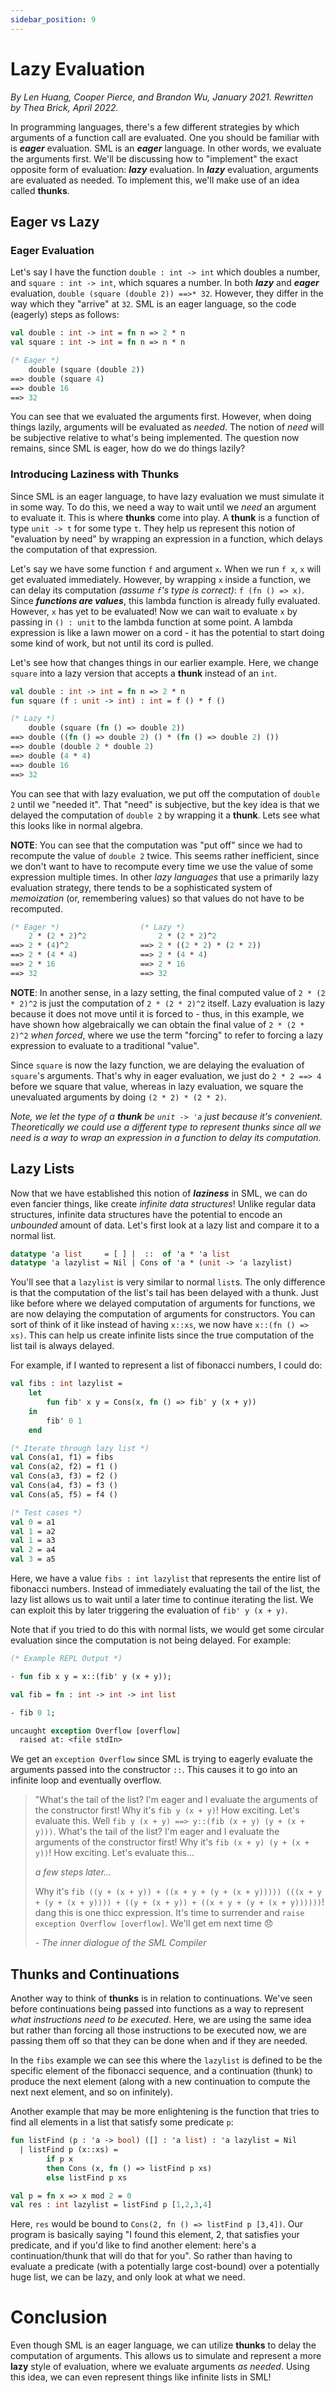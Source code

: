 ```yaml
---
sidebar_position: 9
---
```


# Lazy Evaluation

_By Len Huang, Cooper Pierce, and Brandon Wu, January 2021. Rewritten by Thea Brick, April 2022._

In programming languages, there's a few different strategies by which arguments of a function call are evaluated. One you should be familiar with is **_eager_** evaluation. SML is an **_eager_** language. In other words, we evaluate the arguments first. We'll be discussing how to "implement" the exact opposite form of evaluation: **_lazy_** evaluation. In **_lazy_** evaluation, arguments are evaluated as needed. To implement this, we'll make use of an idea called **thunks**.

## Eager vs Lazy

### Eager Evaluation

Let's say I have the function `double : int -> int` which doubles a number, and `square : int -> int`, which squares a number. In both **_lazy_** and **_eager_** evaluation, `double (square (double 2)) ==>* 32`. However, they differ in the way which they "arrive" at `32`. SML is an eager language, so the code (eagerly) steps as follows:

```sml
val double : int -> int = fn n => 2 * n
val square : int -> int = fn n => n * n

(* Eager *)
    double (square (double 2))
==> double (square 4)
==> double 16
==> 32
```

You can see that we evaluated the arguments first. However, when doing things lazily, arguments will be evaluated as _needed_. The notion of _need_ will be subjective relative to what's being implemented. The question now remains, since SML is eager, how do we do things lazily?

### Introducing Laziness with Thunks

Since SML is an eager language, to have lazy evaluation we must simulate it in some way. To do this, we need a way to wait until we _need_ an argument to evaluate it. This is where **thunks** come into play. A **thunk** is a function of type `unit -> t` for some type `t`. They help us represent this notion of "evaluation by need" by wrapping an expression in a function, which delays the computation of that expression.

Let's say we have some function `f` and argument `x`. When we run `f x`, `x` will get evaluated immediately. However, by wrapping `x` inside a function, we can delay its computation _(assume `f`'s type is correct)_: `f (fn () => x)`. Since **_functions are values_**, this lambda function is already fully evaluated. However, `x` has yet to be evaluated! Now we can wait to evaluate `x` by passing in `() : unit` to the lambda function at some point. A lambda expression is like a lawn mower on a cord - it has the potential to start doing some kind of work, but not until its cord is pulled.

Let's see how that changes things in our earlier example. Here, we change `square` into a lazy version that accepts a **thunk** instead of an `int`.

```sml
val double : int -> int = fn n => 2 * n
fun square (f : unit -> int) : int = f () * f ()

(* Lazy *)
    double (square (fn () => double 2))
==> double ((fn () => double 2) () * (fn () => double 2) ())
==> double (double 2 * double 2)
==> double (4 * 4)
==> double 16
==> 32
```

You can see that with lazy evaluation, we put off the computation of `double 2` until we "needed it". That "need" is subjective, but the key idea is that we delayed the computation of `double 2` by wrapping it a **thunk**. Lets see what this looks like in normal algebra.

**NOTE**: You can see that the computation was "put off" since we had to recompute the value of `double 2` twice. This seems rather inefficient, since we don't want to have to recompute every time we use the value of some expression multiple times. In other _lazy languages_ that use a primarily lazy evaluation strategy, there tends to be a sophisticated system of _memoization_ (or, remembering values) so that values do not have to be recomputed.

```sml
(* Eager *)                  (* Lazy *)
    2 * (2 * 2)^2                2 * (2 * 2)^2
==> 2 * (4)^2                ==> 2 * ((2 * 2) * (2 * 2))
==> 2 * (4 * 4)              ==> 2 * (4 * 4)
==> 2 * 16                   ==> 2 * 16
==> 32                       ==> 32
```

**NOTE**: In another sense, in a lazy setting, the final computed value of `2 * (2 * 2)^2` is just the computation of `2 * (2 * 2)^2` itself. Lazy evaluation is lazy because it does not move until it is forced to - thus, in this example, we have shown how algebraically we can obtain the final value of `2 * (2 * 2)^2` _when forced_, where we use the term "forcing" to refer to forcing a lazy expression to evaluate to a traditional "value".

Since `square` is now the lazy function, we are delaying the evaluation of `square`'s arguments. That's why in eager evaluation, we just do `2 * 2 ==> 4` before we square that value, whereas in lazy evaluation, we square the unevaluated arguments by doing `(2 * 2) * (2 * 2)`.

_Note, we let the type of a **thunk** be `unit -> 'a` just because it's convenient._ _Theoretically we could use a different type to represent thunks since all we need_ _is a way to wrap an expression in a function to delay its computation._

## Lazy Lists

Now that we have established this notion of **_laziness_** in SML, we can do even fancier things, like create _infinite data structures_! Unlike regular data structures, infinite data structures have the potential to encode an _unbounded_ amount of data. Let's first look at a lazy list and compare it to a normal list.

```sml
datatype 'a list     = [ ] |  ::  of 'a * 'a list
datatype 'a lazylist = Nil | Cons of 'a * (unit -> 'a lazylist)
```

You'll see that a `lazylist` is very similar to normal `list`s. The only difference is that the computation of the list's tail has been delayed with a thunk. Just like before where we delayed computation of arguments for functions, we are now delaying the computation of arguments for constructors. You can sort of think of it like instead of having `x::xs`, we now have `x::(fn () => xs)`. This can help us create infinite lists since the true computation of the list tail is always delayed.

For example, if I wanted to represent a list of fibonacci numbers, I could do:

```sml
val fibs : int lazylist =
    let
        fun fib' x y = Cons(x, fn () => fib' y (x + y))
    in
        fib' 0 1
    end

(* Iterate through lazy list *)
val Cons(a1, f1) = fibs
val Cons(a2, f2) = f1 ()
val Cons(a3, f3) = f2 ()
val Cons(a4, f3) = f3 ()
val Cons(a5, f5) = f4 ()

(* Test cases *)
val 0 = a1
val 1 = a2
val 1 = a3
val 2 = a4
val 3 = a5
```

Here, we have a value `fibs : int lazylist` that represents the entire list of fibonacci numbers. Instead of immediately evaluating the tail of the list, the lazy list allows us to wait until a later time to continue iterating the list. We can exploit this by later triggering the evaluation of `fib' y (x + y)`.

Note that if you tried to do this with normal lists, we would get some circular evaluation since the computation is not being delayed. For example:

```sml
(* Example REPL Output *)

- fun fib x y = x::(fib' y (x + y));

val fib = fn : int -> int -> int list

- fib 0 1;

uncaught exception Overflow [overflow]
  raised at: <file stdIn>
```

We get an `exception Overflow` since SML is trying to eagerly evaluate the arguments passed into the constructor `::`. This causes it to go into an infinite loop and eventually overflow.

> "What's the tail of the list? I'm eager and I evaluate the arguments of the constructor first! Why it's `fib y (x + y)`! How exciting. Let's evaluate this. Well `fib y (x + y) ==> y::(fib (x + y) (y + (x + y)))`. What's the tail of the list? I'm eager and I evaluate the arguments of the constructor first! Why it's `fib (x + y) (y + (x + y))`! How exciting. Let's evaluate this...
>
> _a few steps later..._
>
> Why it's `fib ((y + (x + y)) + ((x + y + (y + (x + y))))) (((x + y + (y + (x + y)))) + ((y + (x + y)) + ((x + y + (y + (x + y))))))`! dang this is one thicc expression. It's time to surrender and `raise exception Overflow [overflow]`. We'll get em next time 😞
>
> _- The inner dialogue of the SML Compiler_

## Thunks and Continuations

Another way to think of **thunks** is in relation to continuations. We've seen before continuations being passed into functions as a way to represent _what instructions need to be executed_. Here, we are using the same idea but rather than forcing all those instructions to be executed now, we are passing them off so that they can be done when and if they are needed.

In the `fibs` example we can see this where the `lazylist` is defined to be the specific element of the fibonacci sequence, and a continuation (thunk) to produce the next element (along with a new continuation to compute the next next element, and so on infinitely).

Another example that may be more enlightening is the function that tries to find all elements in a list that satisfy some predicate `p`:

```sml
fun listFind (p : 'a -> bool) ([] : 'a list) : 'a lazylist = Nil
  | listFind p (x::xs) =
        if p x
        then Cons (x, fn () => listFind p xs)
        else listFind p xs

val p = fn x => x mod 2 = 0
val res : int lazylist = listFind p [1,2,3,4]
```

Here, `res` would be bound to `Cons(2, fn () => listFind p [3,4])`. Our program is basically saying "I found this element, 2, that satisfies your predicate, and if you'd like to find another element: here's a continuation/thunk that will do that for you". So rather than having to evaluate a predicate (with a potentially large cost-bound) over a potentially huge list, we can be lazy, and only look at what we need.

# Conclusion

Even though SML is an eager language, we can utilize **thunks** to delay the computation of arguments. This allows us to simulate and represent a more **lazy** style of evaluation, where we evaluate arguments _as needed_. Using this idea, we can even represent things like infinite lists in SML!
